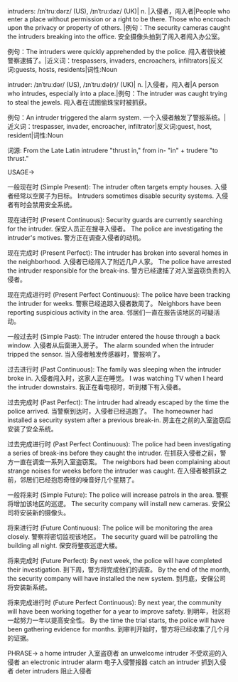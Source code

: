 intruders: /ɪnˈtruːdərz/ (US), /ɪnˈtruːdəz/ (UK)| n. |入侵者，闯入者|People who enter a place without permission or a right to be there.  Those who encroach upon the privacy or property of others. |例句：The security cameras caught the intruders breaking into the office.  安全摄像头拍到了闯入者闯入办公室。

例句：The intruders were quickly apprehended by the police. 闯入者很快被警察逮捕了。|近义词：trespassers, invaders, encroachers, infiltrators|反义词:guests, hosts, residents|词性:Noun


intruder: /ɪnˈtruːdər/ (US), /ɪnˈtruːdə(r)/ (UK)| n. |入侵者，闯入者|A person who intrudes, especially into a place.|例句：The intruder was caught trying to steal the jewels. 闯入者在试图偷珠宝时被抓获。

例句：An intruder triggered the alarm system. 一个入侵者触发了警报系统。|近义词：trespasser, invader, encroacher, infiltrator|反义词:guest, host, resident|词性:Noun


词源: From the Late Latin intrudere "thrust in," from in- "in" + trudere "to thrust."


USAGE->

一般现在时 (Simple Present):
The intruder often targets empty houses.  入侵者经常以空房子为目标。
Intruders sometimes disable security systems. 入侵者有时会禁用安全系统。

现在进行时 (Present Continuous):
Security guards are currently searching for the intruder. 保安人员正在搜寻入侵者。
The police are investigating the intruder's motives. 警方正在调查入侵者的动机。

现在完成时 (Present Perfect):
The intruder has broken into several homes in the neighborhood. 入侵者已经闯入了附近几户人家。
The police have arrested the intruder responsible for the break-ins. 警方已经逮捕了对入室盗窃负责的入侵者。

现在完成进行时 (Present Perfect Continuous):
The police have been tracking the intruder for weeks. 警察已经追踪入侵者数周了。
Neighbors have been reporting suspicious activity in the area. 邻居们一直在报告该地区的可疑活动。

一般过去时 (Simple Past):
The intruder entered the house through a back window. 入侵者从后窗进入房子。
The alarm sounded when the intruder tripped the sensor. 当入侵者触发传感器时，警报响了。

过去进行时 (Past Continuous):
The family was sleeping when the intruder broke in. 入侵者闯入时，这家人正在睡觉。
I was watching TV when I heard the intruder downstairs. 我正在看电视时，听到楼下有入侵者。

过去完成时 (Past Perfect):
The intruder had already escaped by the time the police arrived. 当警察到达时，入侵者已经逃跑了。
The homeowner had installed a security system after a previous break-in.  房主在之前的入室盗窃后安装了安全系统。

过去完成进行时 (Past Perfect Continuous):
The police had been investigating a series of break-ins before they caught the intruder. 在抓获入侵者之前，警方一直在调查一系列入室盗窃案。
The neighbors had been complaining about strange noises for weeks before the intruder was caught. 在入侵者被抓获之前，邻居们已经抱怨奇怪的噪音好几个星期了。


一般将来时 (Simple Future):
The police will increase patrols in the area. 警察将增加该地区的巡逻。
The security company will install new cameras. 安保公司将安装新的摄像头。

将来进行时 (Future Continuous):
The police will be monitoring the area closely. 警察将密切监视该地区。
The security guard will be patrolling the building all night. 保安将整夜巡逻大楼。


将来完成时 (Future Perfect):
By next week, the police will have completed their investigation. 到下周，警方将完成他们的调查。
By the end of the month, the security company will have installed the new system. 到月底，安保公司将安装新系统。

将来完成进行时 (Future Perfect Continuous):
By next year, the community will have been working together for a year to improve safety. 到明年，社区将一起努力一年以提高安全性。
By the time the trial starts, the police will have been gathering evidence for months. 到审判开始时，警方将已经收集了几个月的证据。



PHRASE->
a home intruder 入室盗窃者
an unwelcome intruder 不受欢迎的入侵者
an electronic intruder alarm 电子入侵警报器
catch an intruder 抓到入侵者
deter intruders 阻止入侵者
